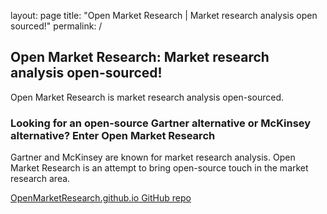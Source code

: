 layout: page
title: "Open Market Research | Market research analysis open sourced!"
permalink: /

## Open Market Research: Market research analysis open-sourced!

Open Market Research is market research analysis open-sourced.

### Looking for an open-source Gartner alternative or McKinsey alternative? Enter Open Market Research

Gartner and McKinsey are known for market research analysis. Open Market Research is an attempt to bring open-source touch in the market research area.

[OpenMarketResearch.github.io GitHub repo](https://github.com/OpenMarketResearch/OpenMarketResearch.github.io)
